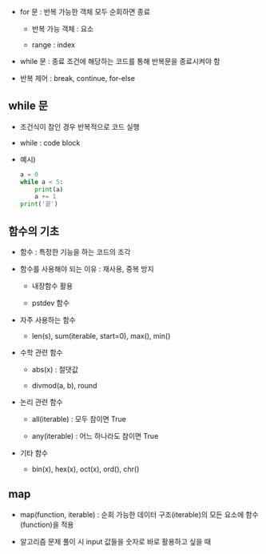 
- for 문 : 반복 가능한 객체 모두 순회하면 종료 

    - 반복 가능 객체 : 요소

    - range : index

- while 문 : 종료 조건에 해당하는 코드를 통해 반복문을 종료시켜야 함

- 반복 제어 : break, continue, for-else

## while 문

- 조건식이 참인 경우 반복적으로 코드 실행

- while <expression>:
    code block

- 예시)
    ```python
    a = 0
    while a < 5:
        print(a)
        a += 1
    print('끝')
    ```

## 함수의 기초

- 함수 : 특정한 기능을 하는 코드의 조각

- 함수를 사용해야 되는 이유 : 재사용, 중복 방지

    - 내장함수 활용

    - pstdev 함수

- 자주 사용하는 함수

    - len(s), sum(iterable, start=0), max(), min()

- 수학 관련 함수

    - abs(x) : 절댓값

    - divmod(a, b), round 

- 논리 관련 함수

    - all(iterable) : 모두 참이면 True

    - any(iterable) : 어느 하나라도 참이면 True

- 기타 함수

    - bin(x), hex(x), oct(x), ord(), chr()


## map

- map(function, iterable) : 순회 가능한 데이터 구조(iterable)의 모든 요소에 함수(function)을 적용

- 알고리즘 문제 풀이 시 input 값들을 숫자로 바로 활용하고 싶을 때
